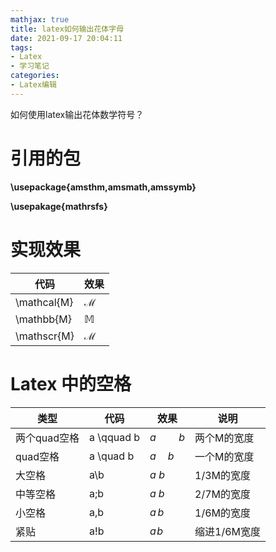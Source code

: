 ```yaml
---
mathjax: true
title: latex如何输出花体字母
date: 2021-09-17 20:04:11
tags:
- Latex
- 学习笔记
categories:
- Latex编辑
---
```




如何使用latex输出花体数学符号？

<!--more-->

# 引用的包

**\usepackage{amsthm,amsmath,amssymb}**

**\usepakage{mathrsfs}**

# 实现效果

| 代码        | 效果          |
| ----------- | ------------- |
| \mathcal{M} | $\mathcal{M}$ |
| \mathbb{M}  | $\mathbb{M}$  |
| \mathscr{M} | $\mathscr{M}$ |

# Latex 中的空格
|类型|代码|效果|说明|
|----|----|----|----|
|两个quad空格| a \qquad b|$a \qquad b$|两个M的宽度|
|quad空格| a \quad b|$a \quad b$|一个M的宽度|
|大空格|a\b|$a\ b$|1/3M的宽度|
|中等空格|a\;b|$a\;b$|2/7M的宽度|
|小空格|a\,b|$a\,b$|1/6M的宽度|
|紧贴|a\!b|$a\!b$|缩进1/6M宽度|

